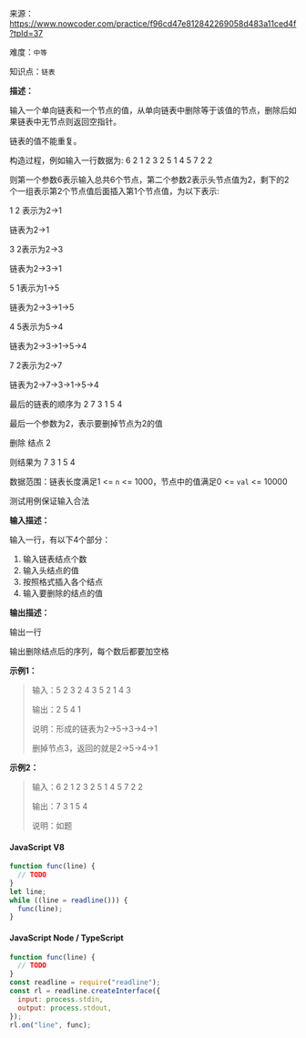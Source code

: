 来源：<https://www.nowcoder.com/practice/f96cd47e812842269058d483a11ced4f?tpId=37>

难度：`中等`

知识点：`链表`

**描述：**

输入一个单向链表和一个节点的值，从单向链表中删除等于该值的节点，删除后如果链表中无节点则返回空指针。

链表的值不能重复。

构造过程，例如输入一行数据为: 6 2 1 2 3 2 5 1 4 5 7 2 2

则第一个参数6表示输入总共6个节点，第二个参数2表示头节点值为2，剩下的2个一组表示第2个节点值后面插入第1个节点值，为以下表示:

1 2 表示为2->1

链表为2->1

3 2表示为2->3

链表为2->3->1

5 1表示为1->5

链表为2->3->1->5

4 5表示为5->4

链表为2->3->1->5->4

7 2表示为2->7

链表为2->7->3->1->5->4

最后的链表的顺序为 2 7 3 1 5 4

最后一个参数为2，表示要删掉节点为2的值

删除 结点 2

则结果为 7 3 1 5 4

数据范围：链表长度满足1 <= `n` <= 1000，节点中的值满足0 <= `val` <= 10000

测试用例保证输入合法

**输入描述：**

输入一行，有以下4个部分：

1. 输入链表结点个数
2. 输入头结点的值
3. 按照格式插入各个结点
4. 输入要删除的结点的值

**输出描述：**

输出一行

输出删除结点后的序列，每个数后都要加空格

**示例1：**

> 输入：5 2 3 2 4 3 5 2 1 4 3
>
> 输出：2 5 4 1
>
> 说明：形成的链表为2->5->3->4->1
>
> 删掉节点3，返回的就是2->5->4->1

**示例2：**

> 输入：6 2 1 2 3 2 5 1 4 5 7 2 2
>
> 输出：7 3 1 5 4
>
> 说明：如题

<!-- tabs:start -->

#### **JavaScript V8**

```javascript
function func(line) {
  // TODO
}
let line;
while ((line = readline())) {
  func(line);
}
```

#### **JavaScript Node / TypeScript**

```javascript
function func(line) {
  // TODO
}
const readline = require("readline");
const rl = readline.createInterface({
  input: process.stdin,
  output: process.stdout,
});
rl.on("line", func);
```

<!-- tabs:end -->
